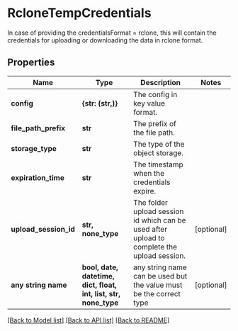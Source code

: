 # RcloneTempCredentials

In case of providing the credentialsFormat = rclone, this will contain the credentials for uploading or downloading the data in rclone format.

## Properties
Name | Type | Description | Notes
------------ | ------------- | ------------- | -------------
**config** | **{str: (str,)}** | The config in key value format. | 
**file_path_prefix** | **str** | The prefix of the file path. | 
**storage_type** | **str** | The type of the object storage. | 
**expiration_time** | **str** | The timestamp when the credentials expire. | 
**upload_session_id** | **str, none_type** | The folder upload session id which can be used after upload to complete the upload session. | [optional] 
**any string name** | **bool, date, datetime, dict, float, int, list, str, none_type** | any string name can be used but the value must be the correct type | [optional]

[[Back to Model list]](../README.md#documentation-for-models) [[Back to API list]](../README.md#documentation-for-api-endpoints) [[Back to README]](../README.md)


